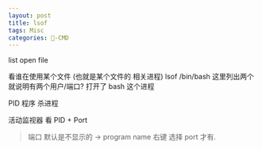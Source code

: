 ```yaml
---
layout: post
title: lsof  
tags: Misc
categories: -CMD
---
```


list open file


看谁在使用某个文件 (也就是某个文件的 相关进程)
lsof /bin/bash
这里列出两个  就说明有两个用户/端口? 打开了 bash 这个进程


PID 程序 杀进程

活动监视器 看 PID + Port
> 端口 默认是不显示的 
> → program name 右键 选择 port 才有.

 

